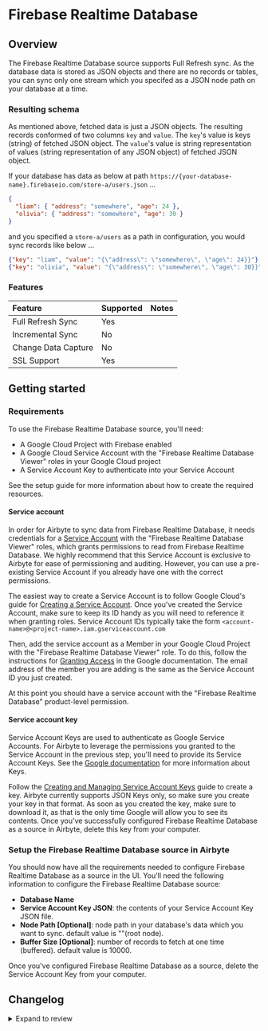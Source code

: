 # Firebase Realtime Database

## Overview

The Firebase Realtime Database source supports Full Refresh sync. As the database data is stored as JSON objects and there are no records or tables, you can sync only one stream which you specifed as a JSON node path on your database at a time.

### Resulting schema

As mentioned above, fetched data is just a JSON objects. The resulting records conformed of two columns `key` and `value`. The `key`'s value is keys (string) of fetched JSON object. The `value`'s value is string representation of values (string representation of any JSON object) of fetched JSON object.

If your database has data as below at path `https://{your-database-name}.firebaseio.com/store-a/users.json` ...

```json
{
  "liam": { "address": "somewhere", "age": 24 },
  "olivia": { "address": "somewhere", "age": 30 }
}
```

and you specified a `store-a/users` as a path in configuration, you would sync records like below ...

```json
{"key": "liam", "value": "{\"address\": \"somewhere\", \"age\": 24}}"}
{"key": "olivia", "value": "{\"address\": \"somewhere\", \"age\": 30}}"}
```

### Features

| Feature             | Supported | Notes |
| :------------------ | :-------- | :---- |
| Full Refresh Sync   | Yes       |       |
| Incremental Sync    | No        |       |
| Change Data Capture | No        |       |
| SSL Support         | Yes       |       |

## Getting started

### Requirements

To use the Firebase Realtime Database source, you'll need:

- A Google Cloud Project with Firebase enabled
- A Google Cloud Service Account with the "Firebase Realtime Database Viewer" roles in your Google Cloud project
- A Service Account Key to authenticate into your Service Account

See the setup guide for more information about how to create the required resources.

#### Service account

In order for Airbyte to sync data from Firebase Realtime Database, it needs credentials for a [Service Account](https://cloud.google.com/iam/docs/service-accounts) with the "Firebase Realtime Database Viewer" roles, which grants permissions to read from Firebase Realtime Database. We highly recommend that this Service Account is exclusive to Airbyte for ease of permissioning and auditing. However, you can use a pre-existing Service Account if you already have one with the correct permissions.

The easiest way to create a Service Account is to follow Google Cloud's guide for [Creating a Service Account](https://cloud.google.com/iam/docs/creating-managing-service-accounts). Once you've created the Service Account, make sure to keep its ID handy as you will need to reference it when granting roles. Service Account IDs typically take the form `<account-name>@<project-name>.iam.gserviceaccount.com`

Then, add the service account as a Member in your Google Cloud Project with the "Firebase Realtime Database Viewer" role. To do this, follow the instructions for [Granting Access](https://cloud.google.com/iam/docs/granting-changing-revoking-access#granting-console) in the Google documentation. The email address of the member you are adding is the same as the Service Account ID you just created.

At this point you should have a service account with the "Firebase Realtime Database" product-level permission.

#### Service account key

Service Account Keys are used to authenticate as Google Service Accounts. For Airbyte to leverage the permissions you granted to the Service Account in the previous step, you'll need to provide its Service Account Keys. See the [Google documentation](https://cloud.google.com/iam/docs/service-accounts#service_account_keys) for more information about Keys.

Follow the [Creating and Managing Service Account Keys](https://cloud.google.com/iam/docs/creating-managing-service-account-keys) guide to create a key. Airbyte currently supports JSON Keys only, so make sure you create your key in that format. As soon as you created the key, make sure to download it, as that is the only time Google will allow you to see its contents. Once you've successfully configured Firebase Realtime Database as a source in Airbyte, delete this key from your computer.

### Setup the Firebase Realtime Database source in Airbyte

You should now have all the requirements needed to configure Firebase Realtime Database as a source in the UI. You'll need the following information to configure the Firebase Realtime Database source:

- **Database Name**
- **Service Account Key JSON**: the contents of your Service Account Key JSON file.
- **Node Path \[Optional\]**: node path in your database's data which you want to sync. default value is ""(root node).
- **Buffer Size \[Optional\]**: number of records to fetch at one time (buffered). default value is 10000.

Once you've configured Firebase Realtime Database as a source, delete the Service Account Key from your computer.

## Changelog

<details>
  <summary>Expand to review</summary>

| Version | Date       | Pull Request                                               | Subject                                    |
| :------ | :--------- | :--------------------------------------------------------- | :----------------------------------------- |
| 0.1.34 | 2025-01-25 | [52328](https://github.com/airbytehq/airbyte/pull/52328) | Update dependencies |
| 0.1.33 | 2025-01-18 | [51639](https://github.com/airbytehq/airbyte/pull/51639) | Update dependencies |
| 0.1.32 | 2025-01-11 | [51105](https://github.com/airbytehq/airbyte/pull/51105) | Update dependencies |
| 0.1.31 | 2025-01-04 | [50924](https://github.com/airbytehq/airbyte/pull/50924) | Update dependencies |
| 0.1.30 | 2024-12-28 | [50561](https://github.com/airbytehq/airbyte/pull/50561) | Update dependencies |
| 0.1.29 | 2024-12-21 | [50006](https://github.com/airbytehq/airbyte/pull/50006) | Update dependencies |
| 0.1.28 | 2024-12-14 | [49186](https://github.com/airbytehq/airbyte/pull/49186) | Update dependencies |
| 0.1.27 | 2024-11-25 | [48653](https://github.com/airbytehq/airbyte/pull/48653) | Starting with this version, the Docker image is now rootless. Please note that this and future versions will not be compatible with Airbyte versions earlier than 0.64 |
| 0.1.26 | 2024-11-04 | [47041](https://github.com/airbytehq/airbyte/pull/47041) | Update dependencies |
| 0.1.25 | 2024-10-12 | [46799](https://github.com/airbytehq/airbyte/pull/46799) | Update dependencies |
| 0.1.24 | 2024-10-05 | [46457](https://github.com/airbytehq/airbyte/pull/46457) | Update dependencies |
| 0.1.23 | 2024-09-28 | [46135](https://github.com/airbytehq/airbyte/pull/46135) | Update dependencies |
| 0.1.22 | 2024-09-21 | [45804](https://github.com/airbytehq/airbyte/pull/45804) | Update dependencies |
| 0.1.21 | 2024-09-14 | [45505](https://github.com/airbytehq/airbyte/pull/45505) | Update dependencies |
| 0.1.20 | 2024-09-07 | [45272](https://github.com/airbytehq/airbyte/pull/45272) | Update dependencies |
| 0.1.19 | 2024-08-31 | [45055](https://github.com/airbytehq/airbyte/pull/45055) | Update dependencies |
| 0.1.18 | 2024-08-24 | [44674](https://github.com/airbytehq/airbyte/pull/44674) | Update dependencies |
| 0.1.17 | 2024-08-17 | [44299](https://github.com/airbytehq/airbyte/pull/44299) | Update dependencies |
| 0.1.16 | 2024-08-12 | [43795](https://github.com/airbytehq/airbyte/pull/43795) | Update dependencies |
| 0.1.15 | 2024-08-10 | [43600](https://github.com/airbytehq/airbyte/pull/43600) | Update dependencies |
| 0.1.14 | 2024-08-03 | [43092](https://github.com/airbytehq/airbyte/pull/43092) | Update dependencies |
| 0.1.13 | 2024-07-27 | [42609](https://github.com/airbytehq/airbyte/pull/42609) | Update dependencies |
| 0.1.12 | 2024-07-20 | [42260](https://github.com/airbytehq/airbyte/pull/42260) | Update dependencies |
| 0.1.11 | 2024-07-13 | [41900](https://github.com/airbytehq/airbyte/pull/41900) | Update dependencies |
| 0.1.10 | 2024-07-10 | [41469](https://github.com/airbytehq/airbyte/pull/41469) | Update dependencies |
| 0.1.9 | 2024-07-06 | [40816](https://github.com/airbytehq/airbyte/pull/40816) | Update dependencies |
| 0.1.8 | 2024-06-29 | [40628](https://github.com/airbytehq/airbyte/pull/40628) | Update dependencies |
| 0.1.7 | 2024-06-26 | [40538](https://github.com/airbytehq/airbyte/pull/40538) | Update dependencies |
| 0.1.6 | 2024-06-25 | [40328](https://github.com/airbytehq/airbyte/pull/40328) | Update dependencies |
| 0.1.5 | 2024-06-22 | [40181](https://github.com/airbytehq/airbyte/pull/40181) | Update dependencies |
| 0.1.4 | 2024-06-06 | [39200](https://github.com/airbytehq/airbyte/pull/39200) | [autopull] Upgrade base image to v1.2.2 |
| 0.1.3 | 2024-06-03 | [38910](https://github.com/airbytehq/airbyte/pull/38910) | Replace AirbyteLogger with logging.Logger |
| 0.1.2 | 2024-06-03 | [38910](https://github.com/airbytehq/airbyte/pull/38910) | Replace AirbyteLogger with logging.Logger |
| 0.1.1 | 2024-05-20 | [38416](https://github.com/airbytehq/airbyte/pull/38416) | [autopull] base image + poetry + up_to_date |
| 0.1.0   | 2022-10-16 | [\#18029](https://github.com/airbytehq/airbyte/pull/18029) | 🎉 New Source: Firebase Realtime Database. |

</details>
